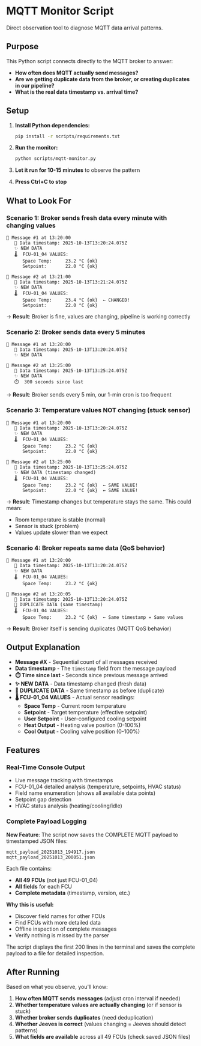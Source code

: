 # MQTT Monitor Script

Direct observation tool to diagnose MQTT data arrival patterns.

## Purpose

This Python script connects directly to the MQTT broker to answer:
- **How often does MQTT actually send messages?**
- **Are we getting duplicate data from the broker, or creating duplicates in our pipeline?**
- **What is the real data timestamp vs. arrival time?**

## Setup

1. **Install Python dependencies:**
   ```bash
   pip install -r scripts/requirements.txt
   ```

2. **Run the monitor:**
   ```bash
   python scripts/mqtt-monitor.py
   ```

3. **Let it run for 10-15 minutes** to observe the pattern

4. **Press Ctrl+C to stop**

## What to Look For

### Scenario 1: Broker sends fresh data every minute with changing values
```
📩 Message #1 at 13:20:00
   📅 Data timestamp: 2025-10-13T13:20:24.075Z
   ✨ NEW DATA
   🌡️  FCU-01_04 VALUES:
      Space Temp:     23.2 °C {ok}
      Setpoint:       22.0 °C {ok}

📩 Message #2 at 13:21:00
   📅 Data timestamp: 2025-10-13T13:21:24.075Z
   ✨ NEW DATA
   🌡️  FCU-01_04 VALUES:
      Space Temp:     23.4 °C {ok}  ← CHANGED!
      Setpoint:       22.0 °C {ok}
```
→ **Result**: Broker is fine, values are changing, pipeline is working correctly

### Scenario 2: Broker sends data every 5 minutes
```
📩 Message #1 at 13:20:00
   📅 Data timestamp: 2025-10-13T13:20:24.075Z
   ✨ NEW DATA

📩 Message #2 at 13:25:00
   📅 Data timestamp: 2025-10-13T13:25:24.075Z
   ✨ NEW DATA
   ⏱️  300 seconds since last
```
→ **Result**: Broker sends every 5 min, our 1-min cron is too frequent

### Scenario 3: Temperature values NOT changing (stuck sensor)
```
📩 Message #1 at 13:20:00
   📅 Data timestamp: 2025-10-13T13:20:24.075Z
   ✨ NEW DATA
   🌡️  FCU-01_04 VALUES:
      Space Temp:     23.2 °C {ok}
      Setpoint:       22.0 °C {ok}

📩 Message #2 at 13:25:00
   📅 Data timestamp: 2025-10-13T13:25:24.075Z
   ✨ NEW DATA (timestamp changed)
   🌡️  FCU-01_04 VALUES:
      Space Temp:     23.2 °C {ok}  ← SAME VALUE!
      Setpoint:       22.0 °C {ok}  ← SAME VALUE!
```
→ **Result**: Timestamp changes but temperature stays the same. This could mean:
  - Room temperature is stable (normal)
  - Sensor is stuck (problem)
  - Values update slower than we expect

### Scenario 4: Broker repeats same data (QoS behavior)
```
📩 Message #1 at 13:20:00
   📅 Data timestamp: 2025-10-13T13:20:24.075Z
   ✨ NEW DATA
   🌡️  FCU-01_04 VALUES:
      Space Temp:     23.2 °C {ok}

📩 Message #2 at 13:20:05
   📅 Data timestamp: 2025-10-13T13:20:24.075Z
   🔁 DUPLICATE DATA (same timestamp)
   🌡️  FCU-01_04 VALUES:
      Space Temp:     23.2 °C {ok}  ← Same timestamp = Same values
```
→ **Result**: Broker itself is sending duplicates (MQTT QoS behavior)

## Output Explanation

- **Message #X** - Sequential count of all messages received
- **Data timestamp** - The `timestamp` field from the message payload
- **⏱️ Time since last** - Seconds since previous message arrived
- **✨ NEW DATA** - Data timestamp changed (fresh data)
- **🔁 DUPLICATE DATA** - Same timestamp as before (duplicate)
- **🌡️ FCU-01_04 VALUES** - Actual sensor readings:
  - **Space Temp** - Current room temperature
  - **Setpoint** - Target temperature (effective setpoint)
  - **User Setpoint** - User-configured cooling setpoint
  - **Heat Output** - Heating valve position (0-100%)
  - **Cool Output** - Cooling valve position (0-100%)

## Features

### Real-Time Console Output
- Live message tracking with timestamps
- FCU-01_04 detailed analysis (temperature, setpoints, HVAC status)
- Field name enumeration (shows all available data points)
- Setpoint gap detection
- HVAC status analysis (heating/cooling/idle)

### Complete Payload Logging
**New Feature**: The script now saves the COMPLETE MQTT payload to timestamped JSON files:

```
mqtt_payload_20251013_194917.json
mqtt_payload_20251013_200051.json
```

Each file contains:
- **All 49 FCUs** (not just FCU-01_04)
- **All fields** for each FCU
- **Complete metadata** (timestamp, version, etc.)

**Why this is useful:**
- Discover field names for other FCUs
- Find FCUs with more detailed data
- Offline inspection of complete messages
- Verify nothing is missed by the parser

The script displays the first 200 lines in the terminal and saves the complete payload to a file for detailed inspection.

## After Running

Based on what you observe, you'll know:
1. **How often MQTT sends messages** (adjust cron interval if needed)
2. **Whether temperature values are actually changing** (or if sensor is stuck)
3. **Whether broker sends duplicates** (need deduplication)
4. **Whether Jeeves is correct** (values changing = Jeeves should detect patterns)
5. **What fields are available** across all 49 FCUs (check saved JSON files)
